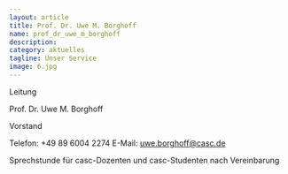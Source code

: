 ```yaml
---
layout: article
title: Prof. Dr. Uwe M. Borghoff
name: prof_dr_uwe_m_borghoff
description: 
category: aktuelles
tagline: Unser Service
image: 6.jpg
---
```




Leitung

Prof. Dr. Uwe M. Borghoff

Vorstand

Telefon:  +49 89 6004 2274 
E-Mail:  uwe.borghoff@casc.de

Sprechstunde für casc-Dozenten und casc-Studenten nach Vereinbarung

 

